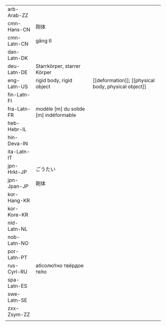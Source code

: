 | | | |
|-|-|-|
| arb-Arab-ZZ |  |  |
| cmn-Hans-CN | 刚体 |  |
| cmn-Latn-CN | gāng tǐ |  |
| dan-Latn-DK |  |  |
| deu-Latn-DE | Starrkörper, starrer Körper |  |
| eng-Latn-US | rigid body, rigid object | [[deformation]]; [[physical body, physical object]] |
| fin-Latn-FI |  |  |
| fra-Latn-FR | modèle [m] du solide [m] indéformable |  |
| heb-Hebr-IL |  |  |
| hin-Deva-IN |  |  |
| ita-Latn-IT |  |  |
| jpn-Hrkt-JP | ごうたい |  |
| jpn-Jpan-JP | 剛体 |  |
| kor-Hang-KR |  |  |
| kor-Kore-KR |  |  |
| nld-Latn-NL |  |  |
| nob-Latn-NO |  |  |
| por-Latn-PT |  |  |
| rus-Cyrl-RU | абсолю́тно твёрдое те́ло |  |
| spa-Latn-ES |  |  |
| swe-Latn-SE |  |  |
| zxx-Zsym-ZZ |  |  |
|  |  |  |
